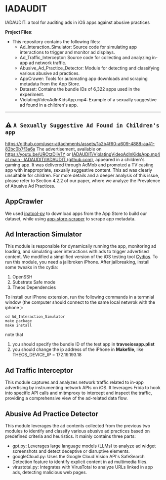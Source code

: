 # IADAUDIT

IADAUDIT: a tool for auditing ads in iOS apps against abusive practices

**Project Files**:

- This repository contains the following files:
  - Ad_Interaction_Simulator: Source code for simulating app interactions to trigger and monitor ad displays.
  - Ad_Traffic_Interceptor: Source code for collecting and analyzing in-app ad network traffic.
  - Abusive_Ad_Practice_Detector:  Module for detecting and classifying various abusive ad practices.
  - AppCrawer: Tools for automating app downloads and scraping metadata from the App Store.
  - Dataset: Contains the bundle IDs of 6,322 apps used in the experiment.
  - ViolatingVideoAdInKidsApp.mp4: Example of a sexually suggestive ad found in a children's app.

---

## ⚠️ `A Sexually Suggestive Ad Found in Children's app`


https://github.com/user-attachments/assets/1a2b4f60-a609-4888-aa41-82bc0b7f3a6a
The advertisement, available on https://youtu.be/UROtzDilV1Y or [IADAUDIT/ViolatingVideoAdInKidsApp.mp4 at main · IADAUDIT/IADAUDIT (github.com)](https://github.com/IADAUDIT/IADAUDIT/blob/main/ViolatingVideoAdInKidsApp.mp4), appeared in a children's gaming app. It was delivered through AdMob and promoted a TV casting app with inappropriate, sexually suggestive content. This ad was clearly unsuitable for children. For more details and a deeper analysis of this issue, please refer to Section 4.2.2 of our paper, where we analyze the Prevalence of Abusive Ad Practices.

## AppCrawler

We used [ipatool-py](https://github.com/NyaMisty/ipatool-py) to download apps from the App Store to build our dataset, while using [app-store-scraper](https://github.com/facundoolano/app-store-scraper) to scrape app metadata.

## Ad Interaction Simulator

This module is responsible for dynamically running the app, monitoring ad loading, and simulating user interactions with ads to trigger advertised content. We modified a simplified version of the iOS testing tool [Cydios](https://github.com/SoftWare2022Testing/CydiOS). To run this module, you need a jailbroken iPhone. After jailbreaking, install some tweaks in the cydia:

1. OpenSSH
2. Substrate Safe mode
3. Theos Dependencies

To install our iPhone extension, run the following commands in a termnial window (the computer should connect to the same local netwrok with the iphone ):

```
cd Ad_Interaction_Simulator
make package
make install
```

note that

1. you should specify the bundle ID of the test app in **travseiosapp.plist**
2. you should change the ip address of the iPhone in **Makefile**, like THEOS_DEVICE_IP = 172.19.193.18

## Ad Traffic Interceptor

This module captures and analyzes network traffic related to in-app advertising by instrumenting network APIs on iOS. It leverages Frida to hook into specific API calls and mitmproxy to intercept and inspect the traffic, providing a comprehensive view of the ad-related data flow.

## Abusive Ad Practice Detector

This module leverages the ad contents collected from the previous two modules to identify and classify various abusive ad practices based on predefined criteria and heuristics. It mainly contains three parts:

- gpt.py: Leverages large language models (LLMs) to analyze ad widget screenshots and detect deceptive or disruptive elements.
- googleCloud.py: Uses the Google Cloud Vision API's SafeSearch Detection feature to identify explicit content in ad multimedia files.
- virustotal.py: Integrates with VirusTotal to analyze URLs linked in app ads, detecting malicious web pages.